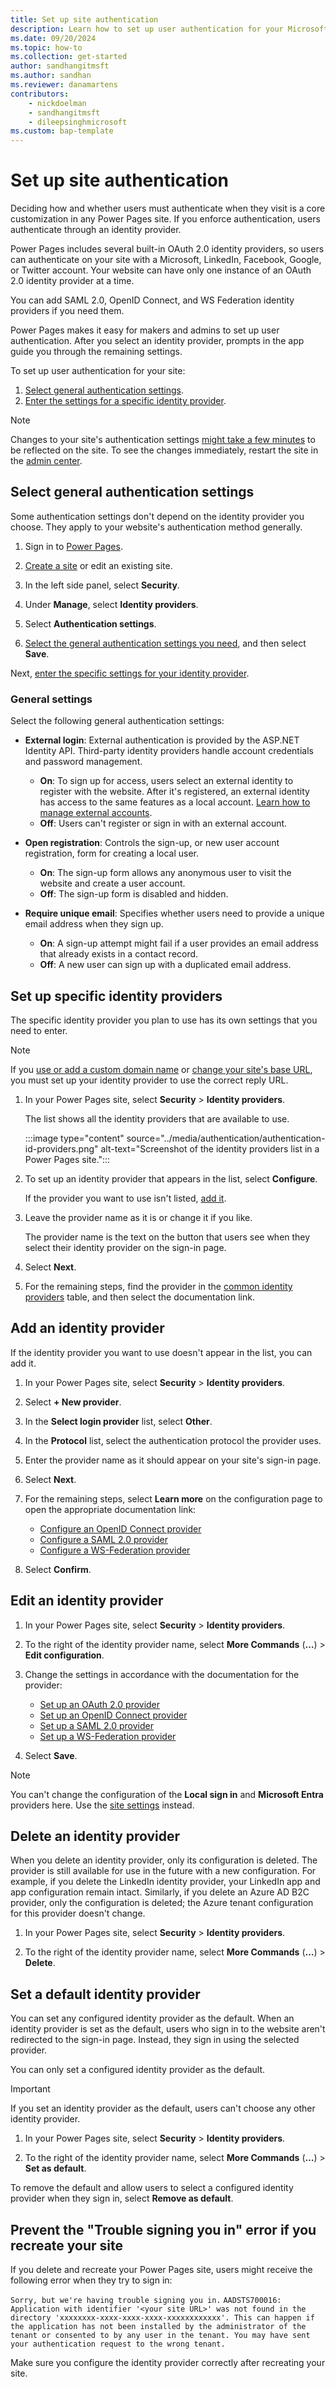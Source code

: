 ```yaml
---
title: Set up site authentication
description: Learn how to set up user authentication for your Microsoft Power Pages site and add, set up, and remove identity providers.
ms.date: 09/20/2024
ms.topic: how-to
ms.collection: get-started
author: sandhangitmsft
ms.author: sandhan
ms.reviewer: danamartens
contributors:
    - nickdoelman
    - sandhangitmsft
    - dileepsinghmicrosoft
ms.custom: bap-template
---
```


# Set up site authentication

Deciding how and whether users must authenticate when they visit is a core customization in any Power Pages site. If you enforce authentication, users authenticate through an identity provider.

Power Pages includes several built-in OAuth 2.0 identity providers, so users can authenticate on your site with a Microsoft, LinkedIn, Facebook, Google, or Twitter account. Your website can have only one instance of an OAuth 2.0 identity provider at a time.

You can add SAML 2.0, OpenID Connect, and WS Federation identity providers if you need them.

Power Pages makes it easy for makers and admins to set up user authentication. After you select an identity provider, prompts in the app guide you through the remaining settings.

To set up user authentication for your site:

1. [Select general authentication settings](#select-general-authentication-settings).
1. [Enter the settings for a specific identity provider](#set-up-specific-identity-providers).

> [!NOTE]
> Changes to your site's authentication settings [might take a few minutes](/power-apps/maker/portals/admin/clear-server-side-cache#caching-changes-for-portals-with-version-926x-or-later) to be reflected on the site. To see the changes immediately, restart the site in the [admin center](../../admin/admin-overview.md).

## Select general authentication settings

Some authentication settings don't depend on the identity provider you choose. They apply to your website's authentication method generally.

1. Sign in to [Power Pages](https://make.powerpages.microsoft.com/).

1. [Create a site](../../getting-started/create-manage.md) or edit an existing site.

1. In the left side panel, select **Security**.

1. Under **Manage**, select **Identity providers**.

1. Select **Authentication settings**.

1. [Select the general authentication settings you need](#general-settings), and then select **Save**.

Next, [enter the specific settings for your identity provider](#set-up-specific-identity-providers).

### General settings

Select the following general authentication settings:

- **External login**: External authentication is provided by the ASP.NET Identity API.  Third-party identity providers handle account credentials and password management.

  - **On**: To sign up for access, users select an external identity to register with the website. After it's registered, an external identity has access to the same features as a local account. [Learn how to manage external accounts](set-authentication-identity.md#manage-external-accounts).
  - **Off**: Users can't register or sign in with an external account.

- **Open registration**: Controls the sign-up, or new user account registration, form for creating a local user.

  - **On**: The sign-up form allows any anonymous user to visit the website and create a user account.
  - **Off**: The sign-up form is disabled and hidden.

- **Require unique email**: Specifies whether users need to provide a unique email address when they sign up.

  - **On**: A sign-up attempt might fail if a user provides an email address that already exists in a contact record.
  - **Off**: A new user can sign up with a duplicated email address.

## Set up specific identity providers

The specific identity provider you plan to use has its own settings that you need to enter.

> [!NOTE]
> If you [use or add a custom domain name](../../admin/add-custom-domain.md) or [change your site's base URL](/power-apps/maker/portals/admin/change-base-url), you must set up your identity provider to use the correct reply URL.

1. In your Power Pages site, select **Security** > **Identity providers**.

    The list shows all the identity providers that are available to use.

    :::image type="content" source="../media/authentication/authentication-id-providers.png" alt-text="Screenshot of the identity providers list in a Power Pages site.":::

1. To set up an identity provider that appears in the list, select **Configure**.

    If the provider you want to use isn't listed, [add it](#add-an-identity-provider).

1. Leave the provider name as it is or change it if you like.

    The provider name is the text on the button that users see when they select their identity provider on the sign-in page.

1. Select **Next**.

1. For the remaining steps, find the provider in the [common identity providers](index.md#common-identity-providers) table, and then select the documentation link.

## Add an identity provider

If the identity provider you want to use doesn't appear in the list, you can add it.

1. In your Power Pages site, select **Security** > **Identity providers**.

1. Select **+ New provider**.

1. In the **Select login provider** list, select **Other**.

1. In the **Protocol** list, select the authentication protocol the provider uses.

1. Enter the provider name as it should appear on your site's sign-in page.

1. Select **Next**.

1. For the remaining steps, select **Learn more** on the configuration page to open the appropriate documentation link:

    - [Configure an OpenID Connect provider](openid-provider.md)
    - [Configure a SAML 2.0 provider](saml2-provider.md)
    - [Configure a WS-Federation provider](ws-federation-provider.md)

1. Select **Confirm**.

## Edit an identity provider

1. In your Power Pages site, select **Security** > **Identity providers**.

1. To the right of the identity provider name, select **More Commands** (**&hellip;**) > **Edit configuration**.

1. Change the settings in accordance with the documentation for the provider:

    - [Set up an OAuth 2.0 provider](oauth2-provider.md)
    - [Set up an OpenID Connect provider](openid-provider.md)
    - [Set up a SAML 2.0 provider](saml2-provider.md)
    - [Set up a WS-Federation provider](ws-federation-provider.md)

1. Select **Save**.

> [!NOTE]
> You can't change the configuration of the **Local sign in** and **Microsoft Entra** providers here. Use the [site settings](../../configure/configure-site-settings.md#site-settings) instead.

## Delete an identity provider

When you delete an identity provider, only its configuration is deleted. The provider is still available for use in the future with a new configuration. For example, if you delete the LinkedIn identity provider, your LinkedIn app and app configuration remain intact. Similarly, if you delete an Azure AD B2C provider, only the configuration is deleted; the Azure tenant configuration for this provider doesn't change.

1. In your Power Pages site, select **Security** > **Identity providers**.

1. To the right of the identity provider name, select **More Commands** (**&hellip;**) > **Delete**.

## Set a default identity provider

You can set any configured identity provider as the default. When an identity provider is set as the default, users who sign in to the website aren't redirected to the sign-in page. Instead, they sign in using the selected provider.

You can only set a configured identity provider as the default.

> [!IMPORTANT]
> If you set an identity provider as the default, users can't choose any other identity provider.

1. In your Power Pages site, select **Security** > **Identity providers**.

1. To the right of the identity provider name, select **More Commands** (**&hellip;**) > **Set as default**.

To remove the default and allow users to select a configured identity provider when they sign in, select **Remove as default**.

## Prevent the "Trouble signing you in" error if you recreate your site

If you delete and recreate your Power Pages site, users might receive the following error when they try to sign in:

`Sorry, but we're having trouble signing you in.`
`AADSTS700016: Application with identifier '<your site URL>' was not found in the directory 'xxxxxxxx-xxxx-xxxx-xxxx-xxxxxxxxxxxx'. This can happen if the application has not been installed by the administrator of the tenant or consented to by any user in the tenant. You may have sent your authentication request to the wrong tenant.`

Make sure you configure the identity provider correctly after recreating your site.
